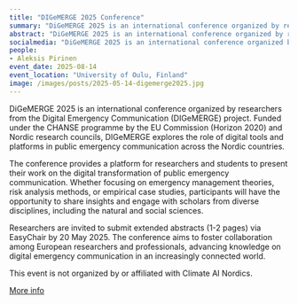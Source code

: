```yaml
---
title: "DIGeMERGE 2025 Conference"
summary: "DiGeMERGE 2025 is an international conference organized by researchers from the Digital Emergency Communication (DIGeMERGE) project. Funded under the CHANSE programme by the EU Commission (Horizon 2020) and Nordic research councils, DIGeMERGE explores the role of digital tools and platforms in public emergency communication across the Nordic countries. The conference provides a platform for researchers and students to present their work on the digital transformation of public emergency communication. Whether focusing on emergency management theories, risk analysis methods, or empirical case studies, participants will have the opportunity to share insights and engage with scholars from diverse disciplines, including the natural and social sciences."
abstract: "DiGeMERGE 2025 is an international conference organized by researchers from the Digital Emergency Communication (DIGeMERGE) project. Funded under the CHANSE programme by the EU Commission (Horizon 2020) and Nordic research councils, DIGeMERGE explores the role of digital tools and platforms in public emergency communication across the Nordic countries. The conference provides a platform for researchers and students to present their work on the digital transformation of public emergency communication. Whether focusing on emergency management theories, risk analysis methods, or empirical case studies, participants will have the opportunity to share insights and engage with scholars from diverse disciplines, including the natural and social sciences."
socialmedia: "DiGeMERGE 2025 is an international conference organized by researchers from the Digital Emergency Communication (DIGeMERGE) project. Funded under the CHANSE programme by the EU Commission (Horizon 2020) and Nordic research councils, DIGeMERGE explores the role of digital tools and platforms in public emergency communication across the Nordic countries. The conference provides a platform for researchers and students to present their work on the digital transformation of public emergency communication. Whether focusing on emergency management theories, risk analysis methods, or empirical case studies, participants will have the opportunity to share insights and engage with scholars from diverse disciplines, including the natural and social sciences."
people:
- Aleksis Pirinen
event_date: 2025-08-14
event_location: "University of Oulu, Finland"
image: /images/posts/2025-05-14-digemerge2025.jpg
--- 
```


DiGeMERGE 2025 is an international conference organized by researchers from the Digital Emergency Communication (DIGeMERGE) project. Funded under the CHANSE programme by the EU Commission (Horizon 2020) and Nordic research councils, DIGeMERGE explores the role of digital tools and platforms in public emergency communication across the Nordic countries.

The conference provides a platform for researchers and students to present their work on the digital transformation of public emergency communication. Whether focusing on emergency management theories, risk analysis methods, or empirical case studies, participants will have the opportunity to share insights and engage with scholars from diverse disciplines, including the natural and social sciences.

Researchers are invited to submit extended abstracts (1-2 pages) via EasyChair by 20 May 2025. The conference aims to foster collaboration among European researchers and professionals, advancing knowledge on digital emergency communication in an increasingly connected world.

This event is not organized by or affiliated with Climate AI Nordics.

[More info](https://digemerge2025.com/)
